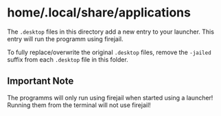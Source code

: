 # home/.local/share/applications

The `.desktop` files in this directory add a new entry to your launcher. This entry will run the
programm using firejail.

To fully replace/overwrite the original `.desktop` files, remove the `-jailed` suffix from each `.desktop`
file in this folder.

## Important Note

The programms will only run using firejail when started using a launcher! Running them from the
terminal will not use firejail!

